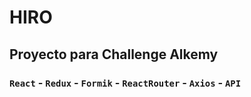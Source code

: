 # HIRO

## Proyecto para Challenge Alkemy

### `React` - `Redux` - `Formik` - `ReactRouter` - `Axios` - `API`
